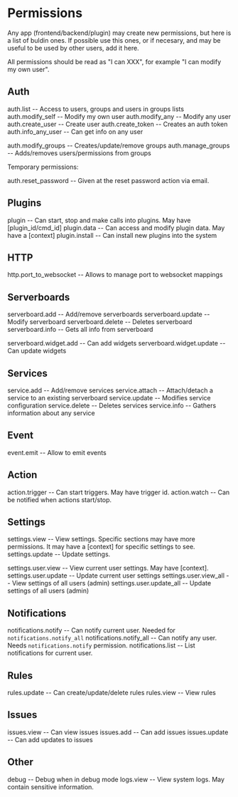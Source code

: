 # Permissions

Any app (frontend/backend/plugin) may create new permissions, but here is a list
of buldin ones. If possible use this ones, or if necesary, and may be useful to
be used by other users, add it here.

All permissions should be read as "I can XXX", for example "I can modify my own
user".

## Auth

auth.list -- Access to users, groups and users in groups lists
auth.modify_self -- Modify my own user
auth.modify_any  -- Modify any user
auth.create_user -- Create user
auth.create_token -- Creates an auth token
auth.info_any_user -- Can get info on any user

auth.modify_groups -- Creates/update/remove groups
auth.manage_groups -- Adds/removes users/permissions from groups

Temporary permissions:

auth.reset_password -- Given at the reset password action via email.

## Plugins

plugin -- Can start, stop and make calls into plugins. May have [plugin_id/cmd_id]
plugin.data -- Can access and modify plugin data. May have a [context]
plugin.install -- Can install new plugins into the system

## HTTP

http.port_to_websocket -- Allows to manage port to websocket mappings

## Serverboards

serverboard.add -- Add/remove serverboards
serverboard.update -- Modify serverboard
serverboard.delete -- Deletes serverboard
serverboard.info -- Gets all info from serverboard

serverboard.widget.add -- Can add widgets
serverboard.widget.update -- Can update widgets

## Services

service.add -- Add/remove services
service.attach -- Attach/detach a service to an existing serverboard
service.update -- Modifies service configuration
service.delete -- Deletes services
service.info -- Gathers information about any service

## Event

event.emit -- Allow to emit events

## Action

action.trigger -- Can start triggers. May have trigger id.
action.watch   -- Can be notified when actions start/stop.

## Settings

settings.view -- View settings. Specific sections may have more permissions. It may have a [context] for specific settings to see.
settings.update -- Update settings.

settings.user.view -- View current user settings. May have [context].
settings.user.update -- Update current user settings
settings.user.view_all -- View settings of all users (admin)
settings.user.update_all -- Update settings of all users (admin)

## Notifications

notifications.notify -- Can notify current user. Needed for `notifications.notify_all`
notifications.notify_all -- Can notify any user. Needs `notifications.notify` permission.
notifications.list -- List notifications for current user.

## Rules

rules.update -- Can create/update/delete rules
rules.view -- View rules

## Issues

issues.view -- Can view issues
issues.add -- Can add issues
issues.update -- Can add updates to issues

## Other

debug -- Debug when in debug mode
logs.view -- View system logs. May contain sensitive information.
